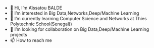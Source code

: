 - 👋 Hi, I’m Aïssatou BALDE
- 👀 I’m interested in Big Data,Networks,Deep/Machine Learning
- 🌱 I’m currently learning Computer Science and Networks at Thies Polytechnic School(Senegal))
- 💞️ I’m looking for collaboration on Big Data,Deep/Machine Learning projects
- 📫 How to reach me

<!---
aiMBF/aiMBF is a ✨ special ✨ repository because its `README.md` (this file) appears on your GitHub profile.
You can click the Preview link to take a look at your changes.
--->
